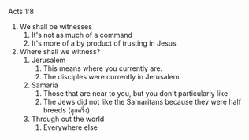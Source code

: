 Acts 1:8

1. We shall be witnesses
   1. It's not as much of a command
   2. It's more of a by product of trusting in Jesus
2. Where shall we witness?
   1. Jerusalem
      1. This means where you currently are.
      2. The disciples were currently in Jerusalem.
   2. Samaria
      1. Those that are near to you, but you don't particularly like
      2. The Jews did not like the Samaritans because they were half breeds (ลูกครึ่ง)
   3. Through out the world
      1. Everywhere else
